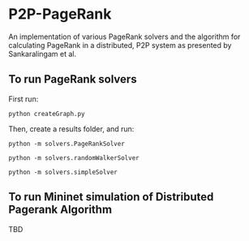 # P2P-PageRank
An implementation of various PageRank solvers and the algorithm for calculating PageRank in a distributed, P2P system as presented by Sankaralingam et al.

## To run PageRank solvers
First run:
```
python createGraph.py
```
Then, create a results folder, and run:
```
python -m solvers.PageRankSolver
```
```
python -m solvers.randomWalkerSolver
```
```
python -m solvers.simpleSolver
```

## To run Mininet simulation of Distributed Pagerank Algorithm
TBD
